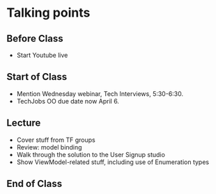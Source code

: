 # Talking points

## Before Class

* Start Youtube live

## Start of Class

* Mention Wednesday webinar, Tech Interviews, 5:30-6:30.
* TechJobs OO due date now April 6.

## Lecture

* Cover stuff from TF groups
* Review: model binding
* Walk through the solution to the User Signup studio
* Show ViewModel-related stuff, including use of Enumeration types

## End of Class
